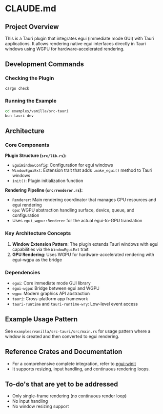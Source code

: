 # CLAUDE.md

## Project Overview
This is a Tauri plugin that integrates egui (immediate mode GUI) with Tauri applications. It allows rendering native egui interfaces directly in Tauri windows using WGPU for hardware-accelerated rendering.

## Development Commands

### Checking the Plugin
```bash
cargo check
```

### Running the Example
```bash
cd examples/vanilla/src-tauri
bun tauri dev
```

## Architecture

### Core Components

**Plugin Structure (`src/lib.rs`):**
- `EguiWindowConfig`: Configuration for egui windows
- `WindowEguiExt`: Extension trait that adds `.make_egui()` method to Tauri windows
- `init()`: Plugin initialization function

**Rendering Pipeline (`src/renderer.rs`):**
- `Renderer`: Main rendering coordinator that manages GPU resources and egui rendering
- `Gpu`: WGPU abstraction handling surface, device, queue, and configuration
- Uses `egui_wgpu::Renderer` for the actual egui-to-GPU translation

### Key Architecture Concepts

1. **Window Extension Pattern**: The plugin extends Tauri windows with egui capabilities via the `WindowEguiExt` trait
2. **GPU Rendering**: Uses WGPU for hardware-accelerated rendering with egui-wgpu as the bridge

### Dependencies
- `egui`: Core immediate mode GUI library
- `egui-wgpu`: Bridge between egui and WGPU
- `wgpu`: Modern graphics API abstraction
- `tauri`: Cross-platform app framework
- `tauri-runtime` and `tauri-runtime-wry`: Low-level event access

## Example Usage Pattern
See `examples/vanilla/src-tauri/src/main.rs` for usage pattern where a window is created and then converted to egui rendering.

## Reference Crates and Documentation
- For a comprehensive complete integration, refer to [egui-winit](https://github.com/emilk/egui/tree/main/crates/egui-winit)
- It supports resizing, input handling, and continuous rendering loops.

## To-do's that are yet to be addressed
- Only single-frame rendering (no continuous render loop)
- No input handling
- No window resizing support
